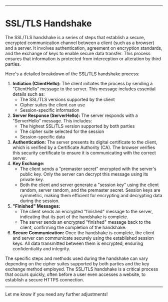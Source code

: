 

---

# SSL/TLS Handshake

The SSL/TLS handshake is a series of steps that establish a secure, encrypted communication channel between a client (such as a browser) and a server. It involves authentication, agreement on encryption standards, and the exchange of keys to enable secure data transfer. This process ensures that information is protected from interception or alteration by third parties.

Here's a detailed breakdown of the SSL/TLS handshake process:

1. **Initiation (ClientHello):** The client initiates the process by sending a "ClientHello" message to the server. This message includes essential details such as:
   - The SSL/TLS versions supported by the client
   - Cipher suites the client can use
   - Session-specific information
2. **Server Response (ServerHello):** The server responds with a "ServerHello" message. This includes:
   - The highest SSL/TLS version supported by both parties
   - The cipher suite selected for the session
   - Session-specific data
3. **Authentication:** The server presents its digital certificate to the client, which is verified by a Certificate Authority (CA). The browser verifies this security certificate to ensure it is communicating with the correct server.
4. **Key Exchange:**
   - The client sends a "premaster secret" encrypted with the server's public key. Only the server can decrypt this message using its private key.
   - Both the client and server generate a "session key" using the client random, server random, and the premaster secret. Session keys are symmetric, making them efficient for encrypting and decrypting data during the session.
5. **"Finished" Messages:**
   - The client sends an encrypted "finished" message to the server, indicating that its part of the handshake is complete.
   - The server sends an encrypted "finished" message back to the client, confirming the completion of the handshake.
6. **Secure Communication:** Once the handshake is complete, the client and server can communicate securely using the established session keys. All data transmitted between them is encrypted, ensuring confidentiality and integrity.

The specific steps and methods used during the handshake can vary depending on the cipher suites supported by both parties and the key exchange method employed. The SSL/TLS handshake is a critical process that occurs quickly, often before a user even accesses a website, to establish a secure HTTPS connection.

---

Let me know if you need any further adjustments!
